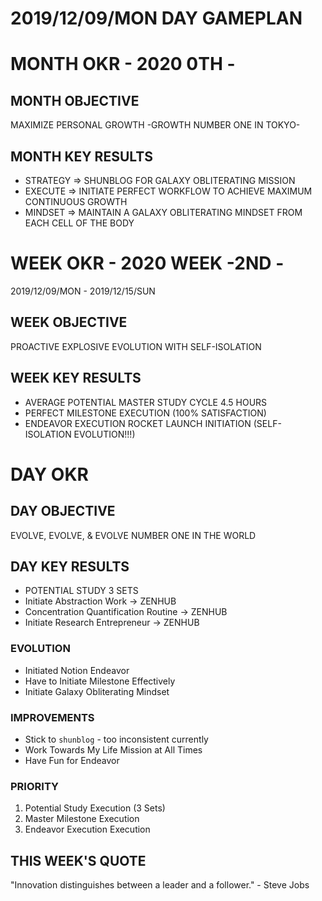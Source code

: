 # 2019/12/09/MON DAY GAMEPLAN

# MONTH OKR - 2020 0TH -

## MONTH OBJECTIVE

MAXIMIZE PERSONAL GROWTH -GROWTH NUMBER ONE IN TOKYO-

## MONTH KEY RESULTS

- STRATEGY => SHUNBLOG FOR GALAXY OBLITERATING MISSION
- EXECUTE => INITIATE PERFECT WORKFLOW TO ACHIEVE MAXIMUM CONTINUOUS GROWTH
- MINDSET => MAINTAIN A GALAXY OBLITERATING MINDSET FROM EACH CELL OF THE BODY

# WEEK OKR - 2020 WEEK -2ND -

2019/12/09/MON - 2019/12/15/SUN

## WEEK OBJECTIVE

PROACTIVE EXPLOSIVE EVOLUTION WITH SELF-ISOLATION

## WEEK KEY RESULTS

- AVERAGE POTENTIAL MASTER STUDY CYCLE 4.5 HOURS
- PERFECT MILESTONE EXECUTION (100% SATISFACTION)
- ENDEAVOR EXECUTION ROCKET LAUNCH INITIATION (SELF-ISOLATION EVOLUTION!!!)

# DAY OKR

## DAY OBJECTIVE

EVOLVE, EVOLVE, & EVOLVE NUMBER ONE IN THE WORLD

## DAY KEY RESULTS

- POTENTIAL STUDY 3 SETS
- Initiate Abstraction Work -> ZENHUB
- Concentration Quantification Routine -> ZENHUB
- Initiate Research Entrepreneur -> ZENHUB

### EVOLUTION

- Initiated Notion Endeavor
- Have to Initiate Milestone Effectively
- Initiate Galaxy Obliterating Mindset

### IMPROVEMENTS

- Stick to `shunblog` - too inconsistent currently
- Work Towards My Life Mission at All Times
- Have Fun for Endeavor

### PRIORITY

1. Potential Study Execution (3 Sets)
2. Master Milestone Execution
3. Endeavor Execution Execution

## THIS WEEK'S QUOTE

"Innovation distinguishes between a leader and a follower." - Steve Jobs
